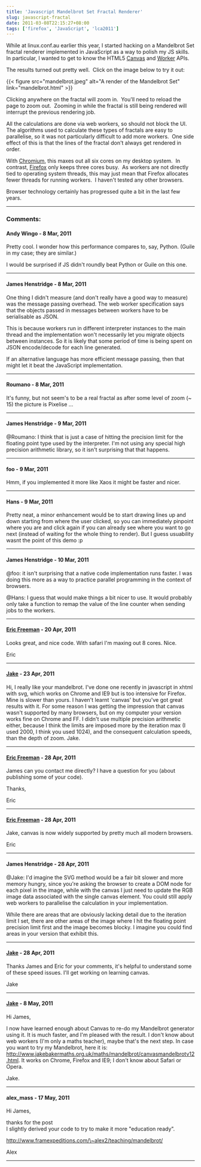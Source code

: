 ```yaml
---
title: 'Javascript Mandelbrot Set Fractal Renderer'
slug: javascript-fractal
date: 2011-03-08T22:15:27+08:00
tags: ['firefox', 'JavaScript', 'lca2011']
---
```


While at linux.conf.au earlier this year, I started hacking on a
Mandelbrot Set fractal renderer implemented in JavaScript as a way to
polish my JS skills.  In particular, I wanted to get to know the HTML5
[Canvas](http://en.wikipedia.org/wiki/Canvas_element) and
[Worker](http://en.wikipedia.org/wiki/Web_Workers) APIs.

The results turned out pretty well.  Click on the image below to try it
out:

{{< figure src="mandelbrot.jpeg" alt="A render of the Mandelbrot Set"
        link="mandelbrot.html" >}}

Clicking anywhere on the fractal will zoom in.  You\'ll need to reload
the page to zoom out.  Zooming in while the fractal is still being
rendered will interrupt the previous rendering job.

All the calculations are done via web workers, so should not block the
UI.  The algorithms used to calculate these types of fractals are easy
to parallelise, so it was not particularly difficult to add more
workers.  One side effect of this is that the lines of the fractal
don\'t always get rendered in order.

With [Chromium](http://www.chromium.org/Home), this maxes out all six
cores on my desktop system.  In contrast,
[Firefox](http://www.mozilla.com/firefox/) only keeps three cores busy. 
As workers are not directly tied to operating system threads, this may
just mean that Firefox allocates fewer threads for running workers.  I
haven\'t tested any other browsers.

Browser technology certainly has progressed quite a bit in the last few
years.

---
### Comments:
#### Andy Wingo - <time datetime="2011-03-08 14:38:53">8 Mar, 2011</time>

Pretty cool. I wonder how this performance compares to, say, Python.
(Guile in my case; they are similar.)

I would be surprised if JS didn\'t roundly beat Python or Guile on this
one.

---
#### James Henstridge - <time datetime="2011-03-08 15:04:02">8 Mar, 2011</time>

One thing I didn\'t measure (and don\'t really have a good way to
measure) was the message passing overhead. The web worker specification
says that the objects passed in messages between workers have to be
serialisable as JSON.

This is because workers run in different interpreter instances to the
main thread and the implementation won\'t necessarily let you migrate
objects between instances. So it is likely that some period of time is
being spent on JSON encode/decode for each line generated.

If an alternative language has more efficient message passing, then that
might let it beat the JavaScript implementation.

---
#### Roumano - <time datetime="2011-03-08 15:36:24">8 Mar, 2011</time>

It\'s funny, but not seem\'s to be a real fractal as after some level of
zoom (\~ 15) the picture is Pixelise \...

---
#### James Henstridge - <time datetime="2011-03-09 00:24:06">9 Mar, 2011</time>

\@Roumano: I think that is just a case of hitting the precision limit
for the floating point type used by the interpreter. I\'m not using any
special high precision arithmetic library, so it isn\'t surprising that
that happens.

---
#### foo - <time datetime="2011-03-09 05:21:42">9 Mar, 2011</time>

Hmm, if you implemented it more like Xaos it might be faster and nicer.

---
#### Hans - <time datetime="2011-03-09 06:57:12">9 Mar, 2011</time>

Pretty neat, a minor enhancement would be to start drawing lines up and
down starting from where the user clicked, so you can immediately
pinpoint where you are and click again if you can already see where you
want to go next (instead of waiting for the whole thing to render). But
I guess usuability wasnt the point of this demo :p

---
#### James Henstridge - <time datetime="2011-03-10 03:28:02">10 Mar, 2011</time>

\@foo: it isn\'t surprising that a native code implementation runs
faster. I was doing this more as a way to practice parallel programming
in the context of browsers.

\@Hans: I guess that would make things a bit nicer to use. It would
probably only take a function to remap the value of the line counter
when sending jobs to the workers.

---
#### [Eric Freeman](http://www.ericfreeman.com) - <time datetime="2011-04-20 12:19:55">20 Apr, 2011</time>

Looks great, and nice code. With safari I\'m maxing out 8 cores. Nice.

Eric

---
#### [Jake](http://www.jakebakermaths.org.uk) - <time datetime="2011-04-23 03:37:28">23 Apr, 2011</time>

Hi, I really like your mandelbrot. I\'ve done one recently in javascript
in xhtml with svg, which works on Chrome and IE9 but is too intensive
for Firefox. Mine is slower than yours. I haven\'t learnt \'canvas\' but
you\'ve got great results with it. For some reason I was getting the
impression that canvas wasn\'t supported by many browsers, but on my
computer your version works fine on Chrome and FF. I didn\'t use
multiple precision arithmetic either, because I think the limits are
imposed more by the iteration max (I used 2000, I think you used 1024),
and the consequent calculation speeds, than the depth of zoom. Jake.

---
#### [Eric Freeman](http://www.ericfreeman.com) - <time datetime="2011-04-28 11:16:29">28 Apr, 2011</time>

James can you contact me directly? I have a question for you (about
publishing some of your code).

Thanks,

Eric

---
#### [Eric Freeman](http://www.ericfreeman.com) - <time datetime="2011-04-28 11:17:14">28 Apr, 2011</time>

Jake, canvas is now widely supported by pretty much all modern browsers.

Eric

---
#### James Henstridge - <time datetime="2011-04-28 11:37:38">28 Apr, 2011</time>

\@Jake: I\'d imagine the SVG method would be a fair bit slower and more
memory hungry, since you\'re asking the browser to create a DOM node for
each pixel in the image, while with the canvas I just need to update the
RGB image data associated with the single canvas element. You could
still apply web workers to parallelise the calculation in your
implementation.

While there are areas that are obviously lacking detail due to the
iteration limit I set, there are other areas of the image where I hit
the floating point precision limit first and the image becomes blocky. I
imagine you could find areas in your version that exhibit this.

---
#### [Jake](http://jakebakermaths.org.uk) - <time datetime="2011-04-28 15:17:03">28 Apr, 2011</time>

Thanks James and Eric for your comments, it\'s helpful to understand
some of these speed issues. I\'ll get working on learning canvas.

Jake

---
#### [Jake](http://www.jakebakermaths.org.uk) - <time datetime="2011-05-08 02:36:43">8 May, 2011</time>

Hi James,

I now have learned enough about Canvas to re-do my Mandelbrot generator
using it. It is much faster, and I\'m pleased with the result. I don\'t
know about web workers (I\'m only a maths teacher), maybe that\'s the
next step. In case you want to try my Mandelbrot, here it is:
http://www.jakebakermaths.org.uk/maths/mandelbrot/canvasmandelbrotv12.html.
It works on Chrome, Firefox and IE9; I don\'t know about Safari or
Opera.

Jake.

---
#### alex_mass - <time datetime="2011-05-17 20:23:37">17 May, 2011</time>

Hi James,

thanks for the post\
I slightly derived your code to try to make it more \"education ready\".

http://www.framexpeditions.com/\~alex2/teaching/mandelbrot/

Alex

---
